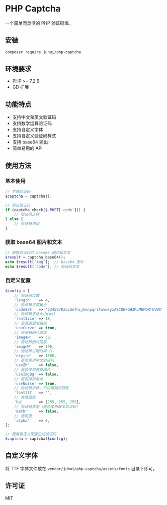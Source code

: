 # PHP Captcha

一个简单而灵活的 PHP 验证码库。

## 安装

```bash
composer require juhui/php-captcha
```

## 环境要求

- PHP >= 7.2.5
- GD 扩展

## 功能特点

- 支持中文和英文验证码
- 支持数学运算验证码
- 支持自定义字体
- 支持自定义验证码样式
- 支持 base64 输出
- 简单易用的 API

## 使用方法

### 基本使用

```php
// 生成验证码
$captcha = captcha();

// 验证验证码
if (captcha_check($_POST['code'])) {
    // 验证码正确
} else {
    // 验证码错误
}
```

### 获取 base64 图片和文本

```php
// 获取验证码的 base64 图片和文本
$result = captcha_base64();
echo $result['img'];  // base64 图片
echo $result['code']; // 验证码文本
```

### 自定义配置

```php
$config = [
    // 验证码位数
    'length'   => 4,
    // 验证码字符集合
    'codeSet'  => '2345678abcdefhijkmnpqrstuvwxyzABCDEFGHJKLMNPQRTUVWXY',
    // 验证码字体大小(px)
    'fontSize' => 18,
    // 是否画混淆曲线
    'useCurve' => true,
    // 验证码图片高度
    'imageH'   => 38,
    // 验证码图片宽度
    'imageW'   => 106,
    // 验证码过期时间（s）
    'expire'   => 1800,
    // 是否使用中文验证码
    'useZh'    => false,
    // 是否使用背景图片
    'useImgBg' => false,
    // 是否添加杂点
    'useNoise' => true,
    // 验证码字体，不设置随机获取
    'fontttf'  => '',
    // 背景颜色
    'bg'       => [255, 255, 255],
    // 验证码类型（是否使用算术验证码）
    'math'     => false,
    // 透明度
    'alpha'    => 0,
];

// 使用自定义配置生成验证码
$captcha = captcha($config);
```

## 自定义字体

将 TTF 字体文件放在 `vendor/juhui/php-captcha/assets/fonts` 目录下即可。

## 许可证

MIT
